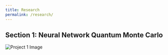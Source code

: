 ```yaml
---
title: Research
permalink: /research/
---
```

## **Section 1: Neural Network Quantum Monte Carlo**
![Project 1 Image](/images/NNQMC.png)  